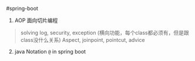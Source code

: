 #spring-boot
1. AOP 面向切片编程
> solving log, security, exception (横向功能，每个class都必须有，但是跟class没什么关系)
> Aspect, joinpoint, pointcut, advice

2. java Notation `@` in spring boot
